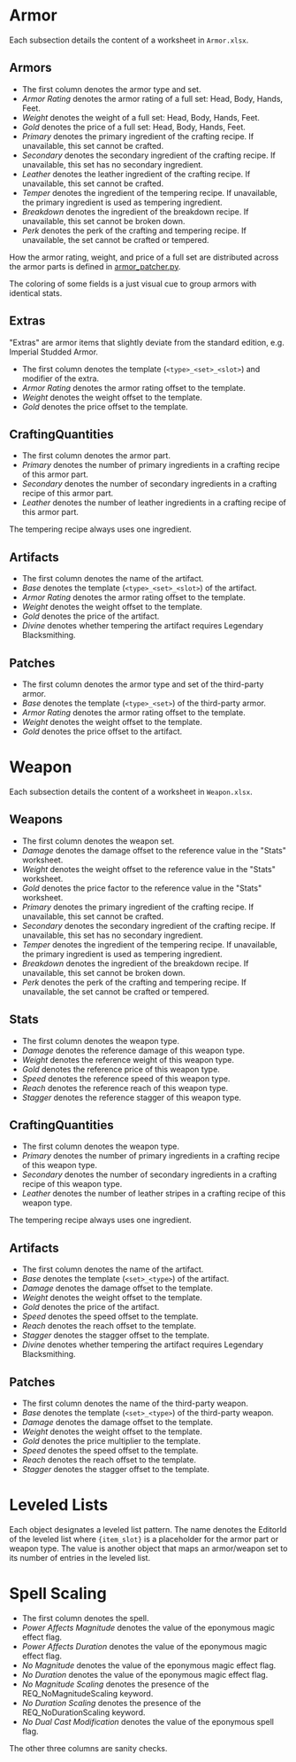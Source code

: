 Armor
=====

Each subsection details the content of a worksheet in `Armor.xlsx`.

Armors
------

* The first column denotes the armor type and set.
* _Armor Rating_ denotes the armor rating of a full set: Head, Body, Hands, Feet.
* _Weight_ denotes the weight of a full set: Head, Body, Hands, Feet.
* _Gold_ denotes the price of a full set: Head, Body, Hands, Feet.
* _Primary_ denotes the primary ingredient of the crafting recipe. If unavailable, this set cannot be crafted.
* _Secondary_ denotes the secondary ingredient of the crafting recipe. If unavailable, this set has no secondary ingredient.
* _Leather_ denotes the leather ingredient of the crafting recipe. If unavailable, this set cannot be crafted.
* _Temper_ denotes the ingredient of the tempering recipe. If unavailable, the primary ingredient is used as tempering ingredient.
* _Breakdown_ denotes the ingredient of the breakdown recipe. If unavailable, this set cannot be broken down.
* _Perk_ denotes the perk of the crafting and tempering recipe. If unavailable, the set cannot be crafted or tempered.

How the armor rating, weight, and price of a full set are distributed across the armor parts is defined in [armor_patcher.py](../armor_patcher.py).

The coloring of some fields is a just visual cue to group armors with identical stats.

Extras
------

"Extras" are armor items that slightly deviate from the standard edition, e.g. Imperial Studded Armor.

* The first column denotes the template (`<type>_<set>_<slot>`) and modifier of the extra.
* _Armor Rating_ denotes the armor rating offset to the template.
* _Weight_ denotes the weight offset to the template.
* _Gold_ denotes the price offset to the template.

CraftingQuantities
------------------

* The first column denotes the armor part.
* _Primary_ denotes the number of primary ingredients in a crafting recipe of this armor part.
* _Secondary_ denotes the number of secondary ingredients in a crafting recipe of this armor part.
* _Leather_ denotes the number of leather ingredients in a crafting recipe of this armor part.

The tempering recipe always uses one ingredient.

Artifacts
---------

* The first column denotes the name of the artifact.
* _Base_ denotes the template (`<type>_<set>_<slot>`) of the artifact.
* _Armor Rating_ denotes the armor rating offset to the template.
* _Weight_ denotes the weight offset to the template.
* _Gold_ denotes the price of the artifact.
* _Divine_ denotes whether tempering the artifact requires Legendary Blacksmithing.

Patches
-------

* The first column denotes the armor type and set of the third-party armor.
* _Base_ denotes the template (`<type>_<set>`) of the third-party armor.
* _Armor Rating_ denotes the armor rating offset to the template.
* _Weight_ denotes the weight offset to the template.
* _Gold_ denotes the price offset to the artifact.

Weapon
======

Each subsection details the content of a worksheet in `Weapon.xlsx`.

Weapons
-------

* The first column denotes the weapon set.
* _Damage_ denotes the damage offset to the reference value in the "Stats" worksheet.
* _Weight_ denotes the weight offset to the reference value in the "Stats" worksheet.
* _Gold_ denotes the price factor to the reference value in the "Stats" worksheet.
* _Primary_ denotes the primary ingredient of the crafting recipe. If unavailable, this set cannot be crafted.
* _Secondary_ denotes the secondary ingredient of the crafting recipe. If unavailable, this set has no secondary ingredient.
* _Temper_ denotes the ingredient of the tempering recipe. If unavailable, the primary ingredient is used as tempering ingredient.
* _Breakdown_ denotes the ingredient of the breakdown recipe. If unavailable, this set cannot be broken down.
* _Perk_ denotes the perk of the crafting and tempering recipe. If unavailable, the set cannot be crafted or tempered.

Stats
-----

* The first column denotes the weapon type.
* _Damage_ denotes the reference damage of this weapon type.
* _Weight_ denotes the reference weight of this weapon type.
* _Gold_ denotes the reference price of this weapon type.
* _Speed_ denotes the reference speed of this weapon type.
* _Reach_ denotes the reference reach of this weapon type.
* _Stagger_ denotes the reference stagger of this weapon type.

CraftingQuantities
------------------

* The first column denotes the weapon type.
* _Primary_ denotes the number of primary ingredients in a crafting recipe of this weapon type.
* _Secondary_ denotes the number of secondary ingredients in a crafting recipe of this weapon type.
* _Leather_ denotes the number of leather stripes in a crafting recipe of this weapon type.

The tempering recipe always uses one ingredient.

Artifacts
---------

* The first column denotes the name of the artifact.
* _Base_ denotes the template (`<set>_<type>`) of the artifact.
* _Damage_ denotes the damage offset to the template.
* _Weight_ denotes the weight offset to the template.
* _Gold_ denotes the price of the artifact.
* _Speed_ denotes the speed offset to the template.
* _Reach_ denotes the reach offset to the template.
* _Stagger_ denotes the stagger offset to the template.
* _Divine_ denotes whether tempering the artifact requires Legendary Blacksmithing.

Patches
-------

* The first column denotes the name of the third-party weapon.
* _Base_ denotes the template (`<set>_<type>`) of the third-party weapon.
* _Damage_ denotes the damage offset to the template.
* _Weight_ denotes the weight offset to the template.
* _Gold_ denotes the price multiplier to the template.
* _Speed_ denotes the speed offset to the template.
* _Reach_ denotes the reach offset to the template.
* _Stagger_ denotes the stagger offset to the template.

Leveled Lists
=============

Each object designates a leveled list pattern. The name denotes the EditorId of the leveled list where `{item_slot}` is a placeholder for the armor part or weapon type. The value is another object that maps an armor/weapon set to its number of entries in the leveled list.

Spell Scaling
=============

* The first column denotes the spell.
* _Power Affects Magnitude_ denotes the value of the eponymous magic effect flag.
* _Power Affects Duration_ denotes the value of the eponymous magic effect flag.
* _No Magnitude_ denotes the value of the eponymous magic effect flag.
* _No Duration_ denotes the value of the eponymous magic effect flag.
* _No Magnitude Scaling_ denotes the presence of the REQ_NoMagnitudeScaling keyword.
* _No Duration Scaling_ denotes the presence of the REQ_NoDurationScaling keyword.
* _No Dual Cast Modification_ denotes the value of the eponymous spell flag.

The other three columns are sanity checks.
